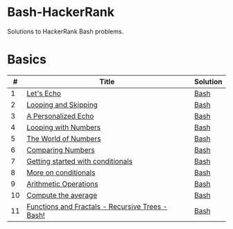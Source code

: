 # Bash-HackerRank
Solutions to HackerRank Bash problems.

<h1>Basics</h1>

<table>
    <thead>
        <tr>
            <th>#</th>
            <th>Title</th>
            <th>Solution</th>
        </tr>
    </thead>
    <tbody>
        <tr>
            <td>1</td>
            <td><a href="https://www.hackerrank.com/challenges/bash-tutorials-lets-echo/problem">Let's Echo
</a></td>
            <td><a href="https://github.com/djeada/Bash-HackerRank/blob/main/src/Basics/lets_echo.sh">Bash</a></td>
        </tr>
        <tr>
            <td>2</td>
            <td><a href="https://www.hackerrank.com/challenges/bash-tutorials---looping-and-skipping/problem">Looping and Skipping</a></td>
            <td><a href="https://github.com/djeada/Bash-HackerRank/blob/main/src/Basics/looping_and_skipping.sh">Bash</a></td>
        </tr>
        <tr>
            <td>3</td>
            <td><a href="https://www.hackerrank.com/challenges/bash-tutorials---a-personalized-echo/problem">A Personalized Echo</a></td>
            <td><a href="https://github.com/djeada/Bash-HackerRank/blob/main/src/Basics/personalized_echo.sh">Bash</a></td>
        </tr>
        <tr>
            <td>4</td>
            <td><a href="https://www.hackerrank.com/challenges/bash-tutorials---looping-with-numbers/problem">Looping with Numbers</a></td>
            <td><a href="https://github.com/djeada/Bash-HackerRank/blob/main/src/Basics/looping_with_numbers.sh">Bash</a></td>
        </tr>
        <tr>
            <td>5</td>
            <td><a href="https://www.hackerrank.com/challenges/bash-tutorials---the-world-of-numbers/problem">The World of Numbers</a></td>
            <td><a href="https://github.com/djeada/Bash-HackerRank/blob/main/src/Basics/world_of_numbers.sh">Bash</a></td>
        </tr>
        <tr>
            <td>6</td>
            <td><a href="https://www.hackerrank.com/challenges/bash-tutorials---comparing-numbers/problem">Comparing Numbers</a></td>
            <td><a href="https://github.com/djeada/Bash-HackerRank/blob/main/src/Basics/comparing_numbers.sh">Bash</a></td>
        </tr>
        <tr>
            <td>7</td>
            <td><a href="https://www.hackerrank.com/challenges/bash-tutorials---getting-started-with-conditionals/problem">Getting started with conditionals</a></td>
            <td><a href="https://github.com/djeada/Bash-HackerRank/blob/main/src/Basics/getting_started_with_conditionals.sh">Bash</a></td>
        </tr>
        <tr>
            <td>8</td>
            <td><a href="https://www.hackerrank.com/challenges/bash-tutorials---more-on-conditionals/problem">More on conditionals</a></td>
            <td><a href="https://github.com/djeada/Bash-HackerRank/blob/main/src/Basics/more_on_conditionals.sh">Bash</a></td>
        </tr>
        <td>9</td>
        <td><a href="https://www.hackerrank.com/challenges/bash-tutorials---arithmetic-operations/problem">Arithmetic Operations</td>
        <td><a href="https://github.com/djeada/Bash-HackerRank/blob/main/src/Basics/arithmetic_operations.sh">Bash</a></td>
        </tr>
        <tr>
            <td>10</td>
            <td><a href="https://www.hackerrank.com/challenges/bash-tutorials---compute-the-average/problem">Compute the average</a></td>
            <td><a href="https://github.com/djeada/Bash-HackerRank/blob/main/src/Basics/compute_the_average.sh">Bash</a></td>
        </tr>
        <tr>
            <td>11</td>
            <td><a href="https://www.hackerrank.com/challenges/fractal-trees-all/problem">Functions and Fractals - Recursive Trees - Bash!</a></td>
            <td><a href="">Bash</a></td>
        </tr>
    </tbody>
</table>
